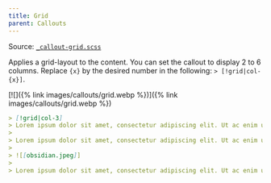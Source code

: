 ```yaml
---
title: Grid
parent: Callouts
---
```


Source: [`_callout-grid.scss`](https://github.com/ElsaTam/obsidian-fancy-a-story/blob/main/scss/editor/callouts/_callout-grid.scss)

Applies a grid-layout to the content. You can set the callout to display 2 to 6 columns. Replace `{x}` by the desired number in the following: `> [!grid|col-{x}]`.

[![]({% link images/callouts/grid.webp %})]({% link images/callouts/grid.webp %})

```markdown
> [!grid|col-3]
> Lorem ipsum dolor sit amet, consectetur adipiscing elit. Ut ac enim ut sapien imperdiet gravida. Nulla sed turpis et neque tincidunt convallis.
> 
> Lorem ipsum dolor sit amet, consectetur adipiscing elit. Ut ac enim ut sapien imperdiet gravida. Nulla sed turpis et neque tincidunt convallis. Phasellus posuere nisi eros, non tincidunt erat tincidunt ut.
> 
> ![[obsidian.jpeg]]
> 
> Lorem ipsum dolor sit amet, consectetur adipiscing elit. Ut ac enim ut sapien imperdiet gravida. Nulla sed turpis et neque tincidunt convallis. Phasellus posuere nisi eros, non tincidunt erat tincidunt ut.
```